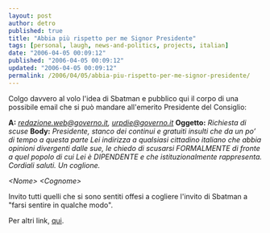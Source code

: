 ```yaml
---
layout: post
author: detro
published: true
title: "Abbia più rispetto per me Signor Presidente"
tags: [personal, laugh, news-and-politics, projects, italian]
date: "2006-04-05 00:09:12"
published: "2006-04-05 00:09:12"
updated: "2006-04-05 00:09:12"
permalink: /2006/04/05/abbia-piu-rispetto-per-me-signor-presidente/
---
```


Colgo davvero al volo l'idea di Sbatman e pubblico qui il corpo di una possibile email che si può mandare all'emerito Presidente del Consiglio:

<strong>A:</strong> <em>redazione.web@governo.it, urpdie@governo.it </em>
<strong>Oggetto:</strong> <em>Richiesta di scuse</em>
<strong>Body:</strong> <em>Presidente, stanco dei continui e gratuiti insulti che da un po’ di tempo a questa parte Lei indirizza a qualsiasi cittadino italiano che abbia opinioni divergenti dalle sue, le chiedo di scusarsi FORMALMENTE di fronte a quel popolo di cui Lei è DIPENDENTE e che istituzionalmente rappresenta.
Cordiali saluti.
Un coglione.

&lt;Nome&gt; &lt;Cognome&gt;
</em>

Invito tutti quelli che si sono sentiti offesi a cogliere l'invito di Sbatman a "farsi sentire in qualche modo".

Per altri link, <a href="http://www.governo.it/Governo/Ministeri/ministeri_gov.html">qui</a>.
